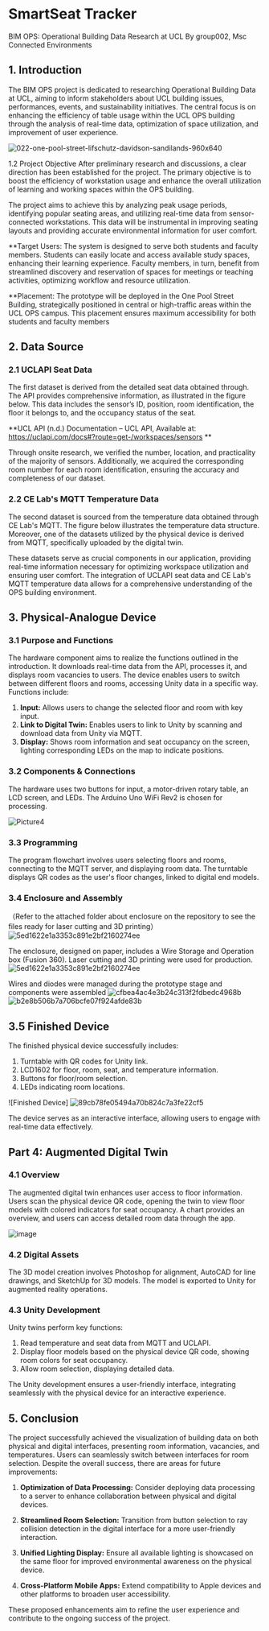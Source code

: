 # SmartSeat Tracker
BIM OPS: Operational Building Data Research at UCL
By group002, Msc Connected Environments

## 1. Introduction

The BIM OPS project is dedicated to researching Operational Building Data at UCL, aiming to inform stakeholders about UCL building issues, performances, events, and sustainability initiatives. The central focus is on enhancing the efficiency of table usage within the UCL OPS building through the analysis of real-time data, optimization of space utilization, and improvement of user experience.

![022-one-pool-street-lifschutz-davidson-sandilands-960x640](https://github.com/ChenRuan/Group2_SDV/assets/146268411/2db63ae2-bdd1-4c09-bfb4-0ddbca810246)

1.2 Project Objective
After preliminary research and discussions, a clear direction has been established for the project. The primary objective is to boost the efficiency of workstation usage and enhance the overall utilization of learning and working spaces within the OPS building.

The project aims to achieve this by analyzing peak usage periods, identifying popular seating areas, and utilizing real-time data from sensor-connected workstations. This data will be instrumental in improving seating layouts and providing accurate environmental information for user comfort.

**Target Users:
The system is designed to serve both students and faculty members. Students can easily locate and access available study spaces, enhancing their learning experience. Faculty members, in turn, benefit from streamlined discovery and reservation of spaces for meetings or teaching activities, optimizing workflow and resource utilization.

**Placement:
The prototype will be deployed in the One Pool Street Building, strategically positioned in central or high-traffic areas within the UCL OPS campus. This placement ensures maximum accessibility for both students and faculty members

## 2. Data Source

### 2.1 UCLAPI Seat Data

The first dataset is derived from the detailed seat data obtained through. The API provides comprehensive information, as illustrated in the figure below. This data includes the sensor’s ID, position, room identification, the floor it belongs to, and the occupancy status of the seat.

**UCL API (n.d.) Documentation – UCL API, Available at: https://uclapi.com/docs#?route=get-/workspaces/sensors **

Through onsite research, we verified the number, location, and practicality of the majority of sensors. Additionally, we acquired the corresponding room number for each room identification, ensuring the accuracy and completeness of our dataset.

### 2.2 CE Lab's MQTT Temperature Data

The second dataset is sourced from the temperature data obtained through CE Lab's MQTT. The figure below illustrates the temperature data structure. Moreover, one of the datasets utilized by the physical device is derived from MQTT, specifically uploaded by the digital twin.

These datasets serve as crucial components in our application, providing real-time information necessary for optimizing workspace utilization and ensuring user comfort. The integration of UCLAPI seat data and CE Lab's MQTT temperature data allows for a comprehensive understanding of the OPS building environment.

## 3. Physical-Analogue Device

### 3.1 Purpose and Functions

The hardware component aims to realize the functions outlined in the introduction. It downloads real-time data from the API, processes it, and displays room vacancies to users. The device enables users to switch between different floors and rooms, accessing Unity data in a specific way. Functions include:
1. **Input:** Allows users to change the selected floor and room with key input.
2. **Link to Digital Twin:** Enables users to link to Unity by scanning and download data from Unity via MQTT.
3. **Display:** Shows room information and seat occupancy on the screen, lighting corresponding LEDs on the map to indicate positions.

### 3.2 Components & Connections

The hardware uses two buttons for input, a motor-driven rotary table, an LCD screen, and LEDs. The Arduino Uno WiFi Rev2 is chosen for processing. 


![Picture4](https://github.com/ChenRuan/Group2_SDV/assets/146268411/514acc5f-bc9b-4c05-9314-17947b2c3c21)


### 3.3 Programming

The program flowchart involves users selecting floors and rooms, connecting to the MQTT server, and displaying room data. The turntable displays QR codes as the user's floor changes, linked to digital end models.


### 3.4 Enclosure and Assembly 
（Refer to the attached folder about enclosure on the repository to see the files ready for laser cutting and 3D printing）
![5ed1622e1a3353c891e2bf2160274ee](https://github.com/ChenRuan/Group2_SDV/assets/146268411/de54819f-b765-428b-a276-5775d7ab3498)

The enclosure, designed on paper, includes a Wire Storage and Operation box (Fusion 360). Laser cutting and 3D printing were used for production.
![5ed1622e1a3353c891e2bf2160274ee](https://github.com/ChenRuan/Group2_SDV/assets/146268411/2b1c98af-2527-4286-9f76-10c2cb21b242)

Wires and diodes were managed during the prototype stage and components were assembled 
![cfbea4ac4e3b24c313f2fdbedc4968b](https://github.com/ChenRuan/Group2_SDV/assets/146268411/63dfd71a-a3ca-412b-a7cb-4232b7e141d1)
![b2e8b506b7a706bcfe07f924afde83b](https://github.com/ChenRuan/Group2_SDV/assets/146268411/b30287bb-6cee-4b05-9a48-7050ad79ba2b)

## 3.5 Finished Device

The finished physical device successfully includes:
1. Turntable with QR codes for Unity link.
2. LCD1602 for floor, room, seat, and temperature information.
3. Buttons for floor/room selection.
4. LEDs indicating room locations.

![Finished Device] ![89cb78fe05494a70b824c7a3fe22cf5](https://github.com/ChenRuan/Group2_SDV/assets/146268411/89a88716-63a3-4d4a-9db3-26550629fe60)


The device serves as an interactive interface, allowing users to engage with real-time data effectively.

## Part 4: Augmented Digital Twin

### 4.1 Overview

The augmented digital twin enhances user access to floor information. Users scan the physical device QR code, opening the twin to view floor models with colored indicators for seat occupancy. A chart provides an overview, and users can access detailed room data through the app.

![image](https://github.com/ChenRuan/Group2_SDV/assets/146268411/72fcad43-f73d-4233-9a91-eddfce1b5bd3)

### 4.2 Digital Assets

The 3D model creation involves Photoshop for alignment, AutoCAD for line drawings, and SketchUp for 3D models. The model is exported to Unity for augmented reality operations.


### 4.3 Unity Development

Unity twins perform key functions:

1. Read temperature and seat data from MQTT and UCLAPI.
2. Display floor models based on the physical device QR code, showing room colors for seat occupancy.
3. Allow room selection, displaying detailed data.

The Unity development ensures a user-friendly interface, integrating seamlessly with the physical device for an interactive experience.

## 5. Conclusion

The project successfully achieved the visualization of building data on both physical and digital interfaces, presenting room information, vacancies, and temperatures. Users can seamlessly switch between interfaces for room selection. Despite the overall success, there are areas for future improvements:

1. **Optimization of Data Processing:** Consider deploying data processing to a server to enhance collaboration between physical and digital devices.

2. **Streamlined Room Selection:** Transition from button selection to ray collision detection in the digital interface for a more user-friendly interaction.

3. **Unified Lighting Display:** Ensure all available lighting is showcased on the same floor for improved environmental awareness on the physical device.

4. **Cross-Platform Mobile Apps:** Extend compatibility to Apple devices and other platforms to broaden user accessibility.

These proposed enhancements aim to refine the user experience and contribute to the ongoing success of the project.

